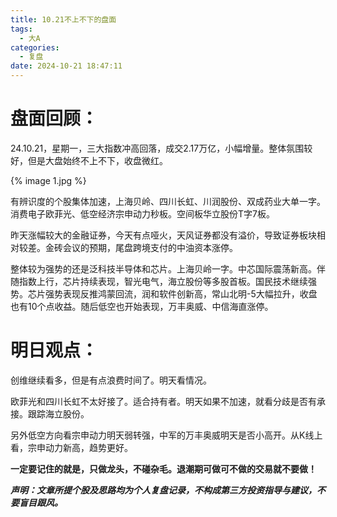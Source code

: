 ```yaml
---
title: 10.21不上不下的盘面
tags:
  - 大A
categories:
  - 复盘
date: 2024-10-21 18:47:11
---
```




# 盘面回顾：

24.10.21，星期一，三大指数冲高回落，成交2.17万亿，小幅增量。整体氛围较好，但是大盘始终不上不下，收盘微红。

{% image 1.jpg %}

有辨识度的个股集体加速，上海贝岭、四川长虹、川润股份、双成药业大单一字。消费电子欧菲光、低空经济宗申动力秒板。空间板华立股份T字7板。

昨天涨幅较大的金融证券，今天有点哑火，天风证券都没有溢价，导致证券板块相对较差。金砖会议的预期，尾盘跨境支付的中油资本涨停。

整体较为强势的还是泛科技半导体和芯片。上海贝岭一字。中芯国际震荡新高。伴随指数上行，芯片持续表现，智光电气，海立股份等多股首板。国民技术继续强势。芯片强势表现反推鸿蒙回流，润和软件创新高，常山北明-5大幅拉升，收盘也有10个点收益。随后低空也开始表现，万丰奥威、中信海直涨停。

# 明日观点：

创维继续看多，但是有点浪费时间了。明天看情况。

欧菲光和四川长虹不太好接了。适合持有者。明天如果不加速，就看分歧是否有承接。跟踪海立股份。

另外低空方向看宗申动力明天弱转强，中军的万丰奥威明天是否小高开。从K线上看，宗申动力新高，趋势更好。



**一定要记住的就是，只做龙头，不碰杂毛。退潮期可做可不做的交易就不要做！**



***声明：文章所提个股及思路均为个人复盘记录，不构成第三方投资指导与建议，不要盲目跟风。***
